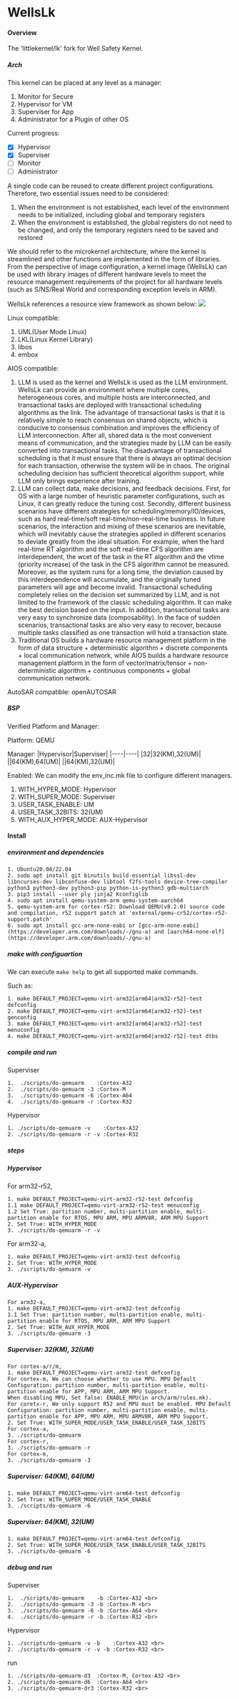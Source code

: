 # WellsLk

#### Overview
The 'littlekernel/lk' fork for Well Safety Kernel.

##### Arch
This kernel can be placed at any level as a manager:
1. Monitor for Secure
2. Hypervisor for VM
3. Superviser for App
4. Administrator for a Plugin of other OS

Current progress:
- [x] Hypervisor
- [x] Superviser
- [ ] Monitor
- [ ] Administrator

A single code can be reused to create different project configurations.
Therefore, two essential issues need to be considered:
1. When the environment is not established, each level of the environment needs to be initialized, including global and temporary registers
2. When the environment is established, the global registers do not need to be changed, and only the temporary registers need to be saved and restored

We should refer to the microkernel architecture, where the kernel is streamlined and other functions are implemented in the form of libraries. From the perspective of image configuration, a kernel image (WellsLk) can be used with library images of different hardware levels to meet the resource management requirements of the project for all hardware levels (such as S/NS/Real World and corresponding exception levels in ARM).

WellsLk references a resource view framework as shown below:
![](manual/gf-framework.png)

Linux compatible:
1. UML(User Mode Linux)
2. LKL(Linux Kernel Library)
3. libos
4. embox

AIOS compatible:
1. LLM is used as the kernel and WellsLk is used as the LLM environment. WellsLk can provide an environment where multiple cores, heterogeneous cores, and multiple hosts are interconnected, and transactional tasks are deployed with transactional scheduling algorithms as the link. The advantage of transactional tasks is that it is relatively simple to reach consensus on shared objects, which is conducive to consensus combination and improves the efficiency of LLM interconnection. After all, shared data is the most convenient means of communication, and the strategies made by LLM can be easily converted into transactional tasks. The disadvantage of transactional scheduling is that it must ensure that there is always an optimal decision for each transaction, otherwise the system will be in chaos. The original scheduling decision has sufficient theoretical algorithm support, while LLM only brings experience after training.
2. LLM can collect data, make decisions, and feedback decisions. First, for OS with a large number of heuristic parameter configurations, such as Linux, it can greatly reduce the tuning cost. Secondly, different business scenarios have different strategies for scheduling/memory/IO/devices, such as hard real-time/soft real-time/non-real-time business. In future scenarios, the interaction and mixing of these scenarios are inevitable, which will inevitably cause the strategies applied in different scenarios to deviate greatly from the ideal situation. For example, when the hard real-time RT algorithm and the soft real-time CFS algorithm are interdependent, the wcet of the task in the RT algorithm and the vtime (priority increase) of the task in the CFS algorithm cannot be measured. Moreover, as the system runs for a long time, the deviation caused by this interdependence will accumulate, and the originally tuned parameters will age and become invalid. Transactional scheduling completely relies on the decision set summarized by LLM, and is not limited to the framework of the classic scheduling algorithm. It can make the best decision based on the input. In addition, transactional tasks are very easy to synchronize data (composability). In the face of sudden scenarios, transactional tasks are also very easy to recover, because multiple tasks classified as one transaction will hold a transaction state.
3. Traditional OS builds a hardware resource management platform in the form of data structure + deterministic algorithm + discrete components + local communication network, while AIOS builds a hardware resource management platform in the form of vector/matrix/tensor + non-deterministic algorithm + continuous components + global communication network.

AutoSAR compatible:
openAUTOSAR

##### BSP

Verified Platform and Manager:

Platform: QEMU

Manager:
|Hypervisor|Superviser|
|----|----|
|32|32(KM),32(UM)|
||64(KM),64(UM)|
||64(KM),32(UM)|

Enabled: We can modify the env_inc.mk file to configure different managers.
1. WITH_HYPER_MODE: Hypervisor
2. WITH_SUPER_MODE: Superviser
3. USER_TASK_ENABLE: UM
4. USER_TASK_32BITS: 32(UM)
5. WITH_AUX_HYPER_MODE: AUX-Hypervisor

#### Install

##### environment and dependencies
```
1. Ubuntu20.04/22.04
2. sudo apt install git binutils build-essential libssl-dev libncurses-dev libconfuse-dev libtool f2fs-tools device-tree-compiler python3 python3-dev python3-pip python-is-python3 gdb-multiarch
3. pip3 install --user ply jinja2 Kconfiglib
4. sudo apt install qemu-system-arm qemu-system-aarch64
5. qemu-system-arm for cortex-r52: Download QEMU(v8.2.0) source code and compilation, r52 support patch at 'external/qemu-cr52/cortex-r52-support.patch'
6. sudo apt install gcc-arm-none-eabi or [gcc-arm-none-eabi](https://developer.arm.com/downloads/-/gnu-a) and [aarch64-none-elf](https://developer.arm.com/downloads/-/gnu-a)
```

##### make with configuartion
We can execute `make help` to get all supported make commands.

Such as:
```
1. make DEFAULT_PROJECT=qemu-virt-arm32[arm64|arm32-r52]-test defconfig
2. make DEFAULT_PROJECT=qemu-virt-arm32[arm64|arm32-r52]-test genconfig
3. make DEFAULT_PROJECT=qemu-virt-arm32[arm64|arm32-r52]-test menuconfig
4. make DEFAULT_PROJECT=qemu-virt-arm32[arm64|arm32-r52]-test dtbs
```

##### compile and run

Superviser
```
1.  ./scripts/do-qemuarm    :Cortex-A32
2.  ./scripts/do-qemuarm -3 :Cortex-M
3.  ./scripts/do-qemuarm -6 :Cortex-A64
4.  ./scripts/do-qemuarm -r :Cortex-R32
```

Hypervisor
```
1. ./scripts/do-qemuarm -v    :Cortex-A32
2. ./scripts/do-qemuarm -r -v :Cortex-R32
```

##### steps

##### Hypervisor

For arm32-r52,
```
1. make DEFAULT_PROJECT=qemu-virt-arm32-r52-test defconfig
1.1 make DEFAULT_PROJECT=qemu-virt-arm32-r52-test menuconfig
1.2 Set True: partition number, multi-partition enable, multi-partition enable for RTOS, MPU ARM, MPU ARMV8R, ARM MPU Support
2. Set True: WITH_HYPER_MODE
3. ./scripts/do-qemuarm -r -v
```

For arm32-a,
```
1. make DEFAULT_PROJECT=qemu-virt-arm32-test defconfig
2. Set True: WITH_HYPER_MODE
3. ./scripts/do-qemuarm -v
```

##### AUX-Hypervisor
```
For arm32-a,
1. make DEFAULT_PROJECT=qemu-virt-arm32-test defconfig
1.1 Set True: partition number, multi-partition enable, multi-partition enable for RTOS, MPU ARM, ARM MPU Support
2. Set True: WITH_AUX_HYPER_MODE
3. ./scripts/do-qemuarm -3
```

##### Superviser: 32(KM), 32(UM)
```
For cortex-a/r/m,
1. make DEFAULT_PROJECT=qemu-virt-arm32-test defconfig
For cortex-m, We can choose whether to use MPU. MPU Default Configuration: partition number, multi-partition enable, multi-partition enable for APP, MPU ARM, ARM MPU Support.
When disabling MPU, Set false: ENABLE_MPU(in arch/arm/rules.mk).
For coretx-r, We only support R52 and MPU must be enabled. MPU Default Configuration: partition number, multi-partition enable, multi-partition enable for APP, MPU ARM, MPU ARMV8R, ARM MPU Support.
2. Set True: WITH_SUPER_MODE/USER_TASK_ENABLE/USER_TASK_32BITS
For cortex-a,
3. ./scripts/do-qemuarm
For cortex-r,
3. ./scripts/do-qemuarm -r
For cortex-m,
3. ./scripts/do-qemuarm -3
```

##### Superviser: 64(KM), 64(UM)
```
1. make DEFAULT_PROJECT=qemu-virt-arm64-test defconfig
2. Set True: WITH_SUPER_MODE/USER_TASK_ENABLE
3. ./scripts/do-qemuarm -6
```
##### Superviser: 64(KM), 32(UM)
```
1. make DEFAULT_PROJECT=qemu-virt-arm64-test defconfig
2. Set True: WITH_SUPER_MODE/USER_TASK_ENABLE/USER_TASK_32BITS
3. ./scripts/do-qemuarm -6
```

##### debug and run

Superviser
```
1.  ./scripts/do-qemuarm    -b :Cortex-A32 <br>
2.  ./scripts/do-qemuarm -3 -b :Cortex-M <br>
3.  ./scripts/do-qemuarm -6 -b :Cortex-A64 <br>
4.  ./scripts/do-qemuarm -r -b :Cortex-R32 <br>
```

Hypervisor
```
1. ./scripts/do-qemuarm -v -b    :Cortex-A32 <br>
2. ./scripts/do-qemuarm -r -v -b :Cortex-R32 <br>
```

run
```
1. ./scripts/do-qemuarm-d3  :Cortex-M, Cortex-A32 <br>
2. ./scripts/do-qemuarm-d6  :Cortex-A64 <br>
3. ./scripts/do-qemuarm-dr3 :Cortex-R32 <br>
```

